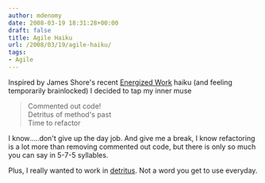 ```yaml
---
author: mdenomy
date: 2008-03-19 18:31:28+00:00
draft: false
title: Agile Haiku
url: /2008/03/19/agile-haiku/
tags:
- Agile
---
```


Inspired by James Shore's recent [Energized Work](http://jamesshore.com/Agile-Book/energized_work.html) haiku (and feeling temporarily brainlocked) I decided to tap my inner muse


<blockquote>
Commented out code!
<br/>Detritus of method's past
<br/>Time to refactor
</blockquote>


I know.....don't give up the day job. And give me a break, I know refactoring is a lot more than removing commented out code, but there is only so much you can say in 5-7-5 syllables.

Plus, I really wanted to work in [detritus](http://www.merriam-webster.com/dictionary/detritus).  Not a word you get to use everyday.
